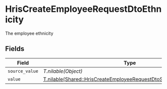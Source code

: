 # HrisCreateEmployeeRequestDtoEthnicity

The employee ethnicity


## Fields

| Field                                                                                                                                            | Type                                                                                                                                             | Required                                                                                                                                         | Description                                                                                                                                      |
| ------------------------------------------------------------------------------------------------------------------------------------------------ | ------------------------------------------------------------------------------------------------------------------------------------------------ | ------------------------------------------------------------------------------------------------------------------------------------------------ | ------------------------------------------------------------------------------------------------------------------------------------------------ |
| `source_value`                                                                                                                                   | *T.nilable(Object)*                                                                                                                              | :heavy_minus_sign:                                                                                                                               | N/A                                                                                                                                              |
| `value`                                                                                                                                          | [T.nilable(Shared::HrisCreateEmployeeRequestDtoSchemasEthnicityValue)](../../models/shared/hriscreateemployeerequestdtoschemasethnicityvalue.md) | :heavy_minus_sign:                                                                                                                               | N/A                                                                                                                                              |